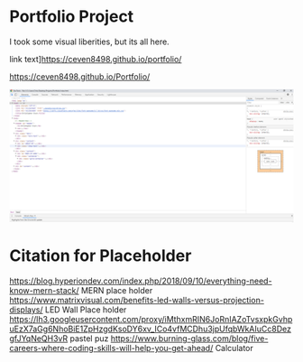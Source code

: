 # Portfolio Project

I took some visual liberities, but its all here.

link text]https://ceven8498.github.io/portfolio/

https://ceven8498.github.io/Portfolio/

![Portfolio Image](./assets/images/screenshot.png)

# Citation for Placeholder
https://blog.hyperiondev.com/index.php/2018/09/10/everything-need-know-mern-stack/ MERN place holder
https://www.matrixvisual.com/benefits-led-walls-versus-projection-displays/ LED Wall Place holder
https://lh3.googleusercontent.com/proxy/iMthxmRIN6JoRnIAZoTvsxpkGvhpuEzX7aGg6NhoBiE1ZpHzgdKsoDY6xv_ICo4vfMCDhu3jpUfqbWkAIuCc8DezgfJYqNeQH3vR pastel puz
https://www.burning-glass.com/blog/five-careers-where-coding-skills-will-help-you-get-ahead/ Calculator
